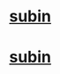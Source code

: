 
# <a href="https://baesub.github.io/subin/subin/subin.html"> subin </a>



# <a href="https://baesub.github.io/subin/bin/src/main/webapp/main/main.html"> subin </a>
